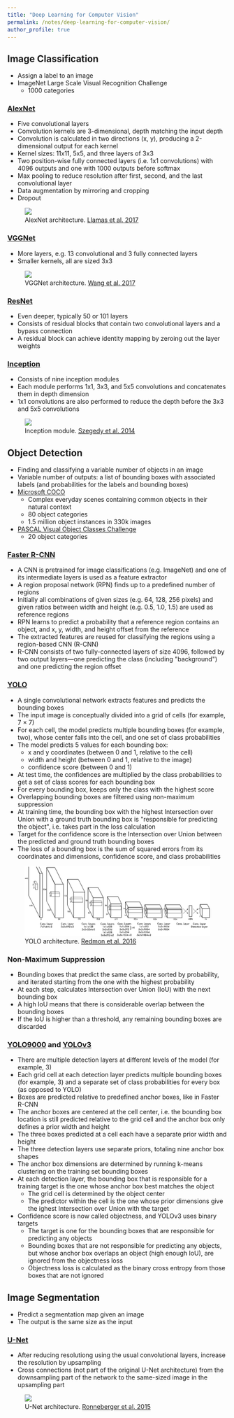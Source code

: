 ```yaml
---
title: "Deep Learning for Computer Vision"
permalink: /notes/deep-learning-for-computer-vision/
author_profile: true
---
```


## Image Classification

* Assign a label to an image
* ImageNet Large Scale Visual Recognition Challenge
    - 1000 categories

### [AlexNet](https://papers.nips.cc/paper/4824-imagenet-classification-with-deep-convolutional-neural-networks)

* Five convolutional layers
* Convolution kernels are 3-dimensional, depth matching the input depth
* Convolution is calculated in two directions (x, y), producing a 2-dimensional output for each kernel
* Kernel sizes: 11x11, 5x5, and three layers of 3x3
* Two position-wise fully connected layers (i.e. 1x1 convolutions) with 4096 outputs and one with 1000 outputs before softmax
* Max pooling to reduce resolution after first, second, and the last convolutional layer
* Data augmentation by mirroring and cropping
* Dropout

<figure>
  <img src="https://www.mdpi.com/applsci/applsci-07-00992/article_deploy/html/images/applsci-07-00992-g001.png">
  <figcaption>
    AlexNet architecture.
    <a href="https://dx.doi.org/10.3390/app7100992">Llamas et al. 2017</a>
  </figcaption>
</figure>

### [VGGNet](https://arxiv.org/abs/1409.1556)

* More layers, e.g. 13 convolutional and 3 fully connected layers
* Smaller kernels, all are sized 3x3

<figure>
  <img src="https://www.researchgate.net/profile/Debaditya_Acharya/publication/323796590/figure/fig1/AS:606593536258049@1521634577318/The-architecture-of-a-VGGNet-CNN-after-Wang-et-al-2017_W640.jpg">
  <figcaption>
    VGGNet architecture.
    <a href="https://doi.org/10.1145/3038912.3052638">Wang et al. 2017</a>
  </figcaption>
</figure>

### [ResNet](https://arxiv.org/abs/1512.03385)

* Even deeper, typically 50 or 101 layers
* Consists of residual blocks that contain two convolutional layers and a bypass connection
* A residual block can achieve identity mapping by zeroing out the layer weights

### [Inception](https://arxiv.org/abs/1409.4842)

* Consists of nine inception modules
* Each module performs 1x1, 3x3, and 5x5 convolutions and concatenates them in depth dimension
* 1x1 convolutions are also performed to reduce the depth before the 3x3 and 5x5 convolutions

<figure>
  <img src="https://www.researchgate.net/profile/Ahmed_Abdelbaki5/publication/335443279/figure/fig12/AS:796779360559116@1566978411258/Inception-module-with-dimension-reductions-79_W640.jpg">
  <figcaption>
    Inception module.
    <a href="https://arxiv.org/abs/1409.4842">Szegedy et al. 2014</a>
  </figcaption>
</figure>


## Object Detection

* Finding and classifying a variable number of objects in an image
* Variable number of outputs: a list of bounding boxes with associated labels (and probabilities for the labels and bounding boxes)
* [Microsoft COCO](https://arxiv.org/abs/1405.0312)
    - Complex everyday scenes containing common objects in their natural context
    - 80 object categories
    - 1.5 million object instances in 330k images
* [PASCAL Visual Object Classes Challenge](http://host.robots.ox.ac.uk/pascal/VOC/pubs/everingham15.pdf)
    - 20 object categories

### [Faster R-CNN](https://arxiv.org/abs/1506.01497)

* A CNN is pretrained for image classifications (e.g. ImageNet) and one of its intermediate layers is used as a feature extractor
* A region proposal network (RPN) finds up to a predefined number of regions
* Initially all combinations of given sizes (e.g. 64, 128, 256 pixels) and given ratios between width and height (e.g. 0.5, 1.0, 1.5) are used as reference regions
* RPN learns to predict a probability that a reference region contains an object, and x, y, width, and height offset from the reference
* The extracted features are reused for classifying the regions using a region-based CNN (R-CNN)
* R-CNN consists of two fully-connected layers of size 4096, followed by two output layers—one predicting the class (including "background") and one predicting the region offset

### [YOLO](https://arxiv.org/abs/1506.02640)

* A single convolutional network extracts features and predicts the bounding boxes
* The input image is conceptually divided into a grid of cells (for example, 7 × 7)
* For each cell, the model predicts multiple bounding boxes (for example, two), whose center falls into the cell, and one set of class probabilities
* The model predicts 5 values for each bounding box:
    - x and y coordinates (between 0 and 1, relative to the cell)
    - width and height (between 0 and 1, relative to the image)
    - confidence score (between 0 and 1)
* At test time, the confidences are multiplied by the class probabilities to get a set of class scores for each bounding box
* For every bounding box, keeps only the class with the highest score
* Overlapping bounding boxes are filtered using non-maximum suppression
* At training time, the bounding box with the highest Intersection over Union with a ground truth bounding box is "responsible for predicting the object", i.e. takes part in the loss calculation
* Target for the confidence score is the Intersection over Union between the predicted and ground truth bounding boxes
* The loss of a bounding box is the sum of squared errors from its coordinates and dimensions, confidence score, and class probabilities

<figure>
  <img src="https://raw.githubusercontent.com/D3lt4lph4/papers/master/docs/images/imagedetection/yolo/network.png">
  <figcaption>
    YOLO architecture.
    <a href="https://dx.doi.org/10.1109/CVPR.2016.91">Redmon et al. 2016</a>
  </figcaption>
</figure>

### Non-Maximum Suppression

* Bounding boxes that predict the same class, are sorted by probability, and iterated starting from the one with the highest probability
* At each step, calculates Intersection over Union (IoU) with the next bounding box
* A high IoU means that there is considerable overlap between the bounding boxes
* If the IoU is higher than a threshold, any remaining bounding boxes are discarded

### [YOLO9000](https://arxiv.org/abs/1612.08242) and [YOLOv3](https://pjreddie.com/media/files/papers/YOLOv3.pdf)

* There are multiple detection layers at different levels of the model (for example, 3)
* Each grid cell at each detection layer predicts multiple bounding boxes (for example, 3) and a separate set of class probabilities for every box (as opposed to YOLO)
* Boxes are predicted relative to predefined anchor boxes, like in Faster R-CNN
* The anchor boxes are centered at the cell center, i.e. the bounding box location is still predicted relative to the grid cell and the anchor box only defines a prior width and height
* The three boxes predicted at a cell each have a separate prior width and height
* The three detection layers use separate priors, totaling nine anchor box shapes
* The anchor box dimensions are determined by running k-means clustering on the training set bounding boxes
* At each detection layer, the bounding box that is responsible for a training target is the one whose anchor box best matches the object
    - The grid cell is determined by the object center
    - The predictor within the cell is the one whose prior dimensions give the ighest Intersection over Union with the target
* Confidence score is now called objectness, and YOLOv3 uses binary targets
    - The target is one for the bounding boxes that are responsible for predicting any objects
    - Bounding boxes that are not responsible for predicting any objects, but whose anchor box overlaps an object (high enough IoU), are ignored from the objectness loss
    - Objectness loss is calculated as the binary cross entropy from those boxes that are not ignored


## Image Segmentation

* Predict a segmentation map given an image
* The output is the same size as the input

### [U-Net](https://arxiv.org/abs/1505.04597)

* After reducing resolutiong using the usual convolutional layers, increase the resolution by upsampling
* Cross connections (not part of the original U-Net architecture) from the downsampling part of the network to the same-sized image in the upsampling part

<figure>
  <img src="https://lmb.informatik.uni-freiburg.de/people/ronneber/u-net/u-net-architecture.png">
  <figcaption>
    U-Net architecture.
    <a href="https://arxiv.org/abs/1505.04597">Ronneberger et al. 2015</a>
  </figcaption>
</figure>
